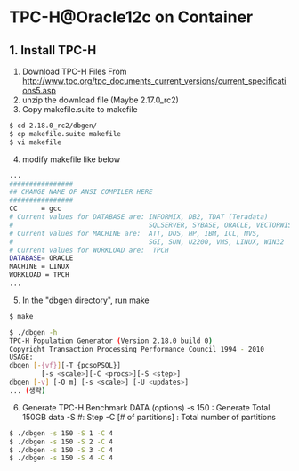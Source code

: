 
# TPC-H@Oracle12c on Container

## 1. Install TPC-H 
1.  Download TPC-H Files From http://www.tpc.org/tpc_documents_current_versions/current_specifications5.asp
2.  unzip the download file (Maybe 2.17.0_rc2)
3.  Copy makefile.suite to makefile
```bash
$ cd 2.18.0_rc2/dbgen/
$ cp makefile.suite makefile
$ vi makefile
```

4. modify makefile like below
```bash
...
################
## CHANGE NAME OF ANSI COMPILER HERE
################
CC      = gcc
# Current values for DATABASE are: INFORMIX, DB2, TDAT (Teradata)
#                                  SQLSERVER, SYBASE, ORACLE, VECTORWISE
# Current values for MACHINE are:  ATT, DOS, HP, IBM, ICL, MVS, 
#                                  SGI, SUN, U2200, VMS, LINUX, WIN32 
# Current values for WORKLOAD are:  TPCH
DATABASE= ORACLE
MACHINE = LINUX
WORKLOAD = TPCH
...
```
5. In the "dbgen directory", run make
```bash
$ make

$ ./dbgen -h
TPC-H Population Generator (Version 2.18.0 build 0)
Copyright Transaction Processing Performance Council 1994 - 2010
USAGE:
dbgen [-{vf}][-T {pcsoPSOL}]
        [-s <scale>][-C <procs>][-S <step>]
dbgen [-v] [-O m] [-s <scale>] [-U <updates>]
... (생략)
```

6. Generate TPC-H Benchmark DATA
(options)
  -s 150 : Generate Total 150GB data 
  -S #: Step
  -C [# of partitions] : Total number of partitions
  ```bash
$ ./dbgen -s 150 -S 1 -C 4
$ ./dbgen -s 150 -S 2 -C 4
$ ./dbgen -s 150 -S 3 -C 4
$ ./dbgen -s 150 -S 4 -C 4
```
